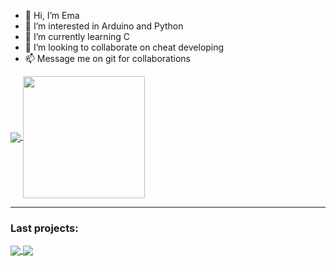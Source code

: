 - 👋 Hi, I’m Ema
- 👀 I’m interested in Arduino and Python
- 🌱 I’m currently learning C
- 💞️ I’m looking to collaborate on cheat developing
- 📫 Message me on git for collaborations

<a href="https://github.com/EmaBixD">
  <img align="center" src="https://github-readme-stats.vercel.app/api?username=EmaBixD&theme=shadow_red&bg_color=00000000" />
</a>
<a href="https://github.com/EmaBixD">
  <img height=195 align="center" src="https://github-readme-stats.vercel.app/api/top-langs?username=EmaBixD&layout=compact&langs_count=8&theme=shadow_red&bg_color=00000000" />
</a>

---

### Last projects:
<a href="https://github.com/EmaBixD/Arduino-Weather">
  <img align="center" src="https://github-readme-stats.vercel.app/api/pin/?username=EmaBixD&repo=Arduino-Weather&show_owner=true&theme=shadow_red&bg_color=00000000" weight=20 />
</a>
<a href="https://github.com/EmaBixD">
  <img align="center" src="https://github-readme-stats.vercel.app/api/pin/?username=EmaBixD&repo=LUA-NoRecoil&show_owner=true&theme=shadow_red&bg_color=00000000" />
</a>
